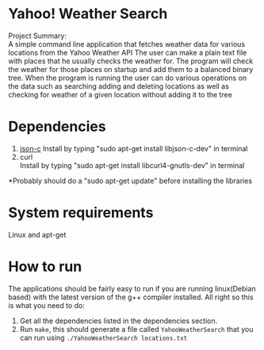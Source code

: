 # Yahoo! Weather Search
Project Summary:  
A simple command line application that fetches weather data for various locations from the Yahoo Weather API
The user can make a plain text file with places that he usually checks the weather for. The program will check the weather for those places on startup and add them to a balanced binary tree.
When the program is running the user can do various operations on the data such as searching adding and deleting locations as well as checking for weather of a given location without adding it to the tree
# Dependencies
1. [json-c](https://github.com/json-c/json-c)
Install by typing "sudo apt-get install libjson-c-dev" in terminal  
2. curl  
Install by typing "sudo apt-get install libcurl4-gnutls-dev" in terminal  

*Probably should do a "sudo apt-get update" before installing the libraries  
# System requirements
Linux and apt-get
# How to run
The applications should be fairly easy to run if you are running linux(Debian based) with the latest version of the g++ compiler installed.
All right so this is what you need to do:  
1. Get all the dependencies listed in the dependencies section.  
2. Run `make`, this should generate a file called `YahooWeatherSearch` that you can run using `./YahooWeatherSearch locations.txt`

